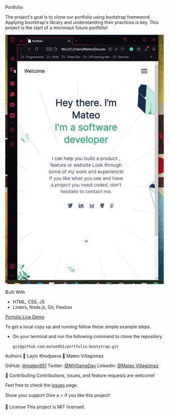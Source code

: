 Portfolio

The project's goal is to clone our portfolio using bootstrap frameword. Applying bootstrap's library and understanding their practices is key. This project is the start of a micronaut future portfolio!

![Alt text](/media/screenshot_1.png?raw=true)

Built With
- HTML, CSS, JS
- Linters, Node.js, Git, Flexbox

[Portolio Live Demo](https://mateo951.github.io/portfolio-bootstrap/)

To get a local copy up and running follow these simple example steps.
- On your terminal and run the following command to clone the repository
  
  `git@github.com:mateo951/portfolio-bootstrap.git`

Authors
:woman: Laylo Khodjaeva 
:man: Mateo Villagómez

GitHub: [@mateo951](https://github.com/mateo951)
Twitter: [@MVGameDev](https://twitter.com/MVGameDev)
LinkedIn: [@Mateo Villagómez](https://www.linkedin.com/in/mateo-villagómez/)

🤝 Contributing
Contributions, issues, and feature requests are welcome!

Feel free to check the [issues](https://github.com/mateo951/portfolio/issues) page.

Show your support
Give a ⭐️ if you like this project!

📝 License
This project is MIT licensed.
